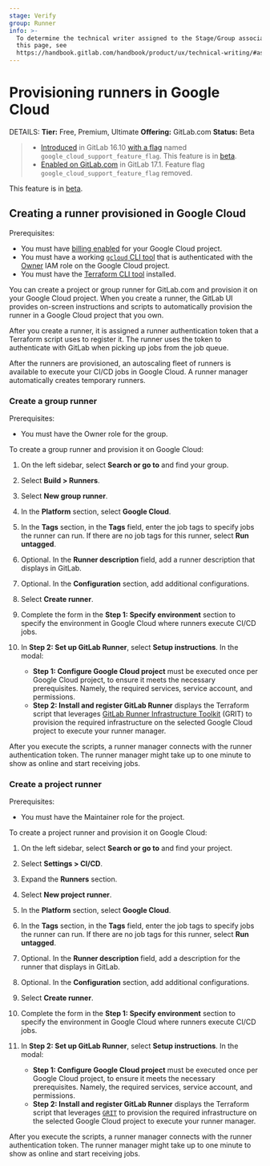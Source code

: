 ```yaml
---
stage: Verify
group: Runner
info: >-
  To determine the technical writer assigned to the Stage/Group associated with
  this page, see
  https://handbook.gitlab.com/handbook/product/ux/technical-writing/#assignments
---
```

# Provisioning runners in Google Cloud

DETAILS:
**Tier:** Free, Premium, Ultimate
**Offering:** GitLab.com
**Status:** Beta

> - [Introduced](https://gitlab.com/gitlab-org/gitlab/-/issues/438316) in GitLab 16.10 [with a flag](../../administration/feature_flags.md) named `google_cloud_support_feature_flag`. This feature is in [beta](../../policy/experiment-beta-support.md).
> - [Enabled on GitLab.com](https://gitlab.com/gitlab-org/gitlab/-/merge_requests/150472) in GitLab 17.1. Feature flag `google_cloud_support_feature_flag` removed.

This feature is in [beta](../../policy/experiment-beta-support.md).

## Creating a runner provisioned in Google Cloud

Prerequisites:

- You must have [billing enabled](https://cloud.google.com/billing/docs/how-to/verify-billing-enabled#confirm_billing_is_enabled_on_a_project)
for your Google Cloud project.
- You must have a working [`gcloud` CLI tool](https://cloud.google.com/sdk/docs/install) that is authenticated with the
[Owner](https://cloud.google.com/iam/docs/understanding-roles#owner) IAM role on the Google Cloud project.
- You must have the [Terraform CLI tool](https://developer.hashicorp.com/terraform/install) installed.

You can create a project or group runner for GitLab.com and provision it on your Google Cloud project.
When you create a runner, the GitLab UI provides on-screen instructions and scripts to automatically provision the runner
in a Google Cloud project that you own.

After you create a runner, it is assigned a runner authentication token that a Terraform script uses to register it.
The runner uses the token to authenticate with GitLab when picking up jobs from the job queue.

After the runners are provisioned, an autoscaling fleet of runners is available to execute your CI/CD jobs
in Google Cloud.
A runner manager automatically creates temporary runners.

### Create a group runner

Prerequisites:

- You must have the Owner role for the group.

To create a group runner and provision it on Google Cloud:

1. On the left sidebar, select **Search or go to** and find your group.
1. Select **Build > Runners**.
1. Select **New group runner**.
1. In the **Platform** section, select **Google Cloud**.
1. In the **Tags** section, in the **Tags** field, enter the job tags to specify jobs the runner can run.
   If there are no job tags for this runner, select **Run untagged**.
1. Optional. In the **Runner description** field, add a runner description
   that displays in GitLab.
1. Optional. In the **Configuration** section, add additional configurations.
1. Select **Create runner**.
1. Complete the form in the **Step 1: Specify environment** section to specify the environment in Google Cloud where
   runners execute CI/CD jobs.
1. In **Step 2: Set up GitLab Runner**, select **Setup instructions**. In the modal:

   - **Step 1: Configure Google Cloud project** must be executed once per Google Cloud project,
      to ensure it meets the necessary prerequisites. Namely, the required services, service account, and permissions.
   - **Step 2: Install and register GitLab Runner** displays the Terraform script that leverages
      [GitLab Runner Infrastructure Toolkit](https://gitlab.com/gitlab-org/ci-cd/runner-tools/grit/-/blob/main/docs/scenarios/google/linux/docker-autoscaler-default/index.md)
      (GRIT) to provision the required infrastructure on the selected Google Cloud project to execute your runner manager.

After you execute the scripts, a runner manager connects with the runner authentication token. The runner manager might
take up to one minute to show as online and start receiving jobs.

### Create a project runner

Prerequisites:

- You must have the Maintainer role for the project.

To create a project runner and provision it on Google Cloud:

1. On the left sidebar, select **Search or go to** and find your project.
1. Select **Settings > CI/CD**.
1. Expand the **Runners** section.
1. Select **New project runner**.
1. In the **Platform** section, select **Google Cloud**.
1. In the **Tags** section, in the **Tags** field, enter the job tags to specify jobs the runner can run.
   If there are no job tags for this runner, select **Run untagged**.
1. Optional. In the **Runner description** field, add a description for the runner
   that displays in GitLab.
1. Optional. In the **Configuration** section, add additional configurations.
1. Select **Create runner**.
1. Complete the form in the **Step 1: Specify environment** section to specify the environment in Google Cloud where
   runners execute CI/CD jobs.
1. In **Step 2: Set up GitLab Runner**, select **Setup instructions**. In the modal:

   - **Step 1: Configure Google Cloud project** must be executed once per Google Cloud project,
      to ensure it meets the necessary prerequisites. Namely, the required services, service account, and permissions.
   - **Step 2: Install and register GitLab Runner** displays the Terraform script that leverages
      [`GRIT`](https://gitlab.com/gitlab-org/ci-cd/runner-tools/grit/-/blob/main/docs/scenarios/google/linux/docker-autoscaler-default/index.md)
      to provision the required infrastructure on the selected Google Cloud project to execute your runner manager.

After you execute the scripts, a runner manager connects with the runner authentication token. The runner manager might
take up to one minute to show as online and start receiving jobs.
